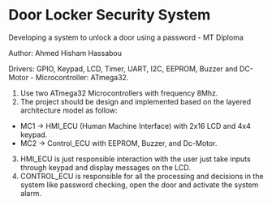 # Door Locker Security System
 Developing a system to unlock a door using a password - MT Diploma

Author: Ahmed Hisham Hassabou

Drivers: GPIO, Keypad, LCD, Timer, UART, I2C, EEPROM, Buzzer and DC-Motor - Microcontroller: ATmega32.

1. Use two ATmega32 Microcontrollers with frequency 8Mhz.
2. The project should be design and implemented based on the layered architecture model as follow:
- MC1 -> HMI_ECU (Human Machine Interface) with 2x16 LCD and 4x4 keypad.
- MC2 -> Control_ECU with EEPROM, Buzzer, and Dc-Motor.
3. HMI_ECU is just responsible interaction with the user just take inputs through keypad and display messages on the LCD.
4. CONTROL_ECU is responsible for all the processing and decisions in the system like password checking, open the door and activate the system alarm.